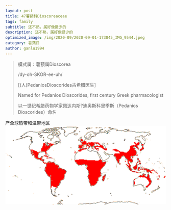 ```yaml
---
layout: post
title: 47薯蓣科Dioscoreaceae
tags: family
subtitle: 还不熟，属好像挺少的
description: 还不熟，属好像挺少的
optimized_image: /img/2020-09/2020-09-01-173845_IMG_9544.jpeg
category: 薯蓣目
author: ganlu1994  
---
```

> 模式属：薯蓣属Dioscorea
>
> /dy-oh-SKOR-ee-uh/
>
> [(人)PedaniosDioscorides古希腊医生]
>
> Named for Pedanios Dioscorides, first century Greek pharmacologist
>
> 以一世纪希腊药物学家佩达内斯?迪奥斯科里季斯（Pedanios Dioscorides）命名

产全球热带和温带地区
![](/img/map/DIOSCOREACEAE-Dioscorea.gif)
